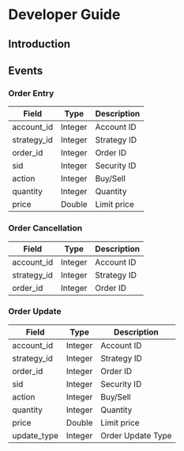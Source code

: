 # Developer Guide

## Introduction


## Events


### Order Entry
|Field|Type|Description|
|---|---|---|
|account_id|Integer|Account ID|
|strategy_id|Integer|Strategy ID|
|order_id|Integer|Order ID|
|sid|Integer|Security ID|
|action|Integer|Buy/Sell|
|quantity|Integer|Quantity|
|price|Double|Limit price|

### Order Cancellation
|Field|Type|Description|
|---|---|---|
|account_id|Integer|Account ID|
|strategy_id|Integer|Strategy ID|
|order_id|Integer|Order ID|

### Order Update
|Field|Type|Description|
|---|---|---|
|account_id|Integer|Account ID|
|strategy_id|Integer|Strategy ID|
|order_id|Integer|Order ID|
|sid|Integer|Security ID|
|action|Integer|Buy/Sell|
|quantity|Integer|Quantity|
|price|Double|Limit price|
|update_type|Integer|Order Update Type|



###
<!--stackedit_data:
eyJoaXN0b3J5IjpbLTc4Mjc1MTAwNywtMTI1NTk3MDU5MF19
-->